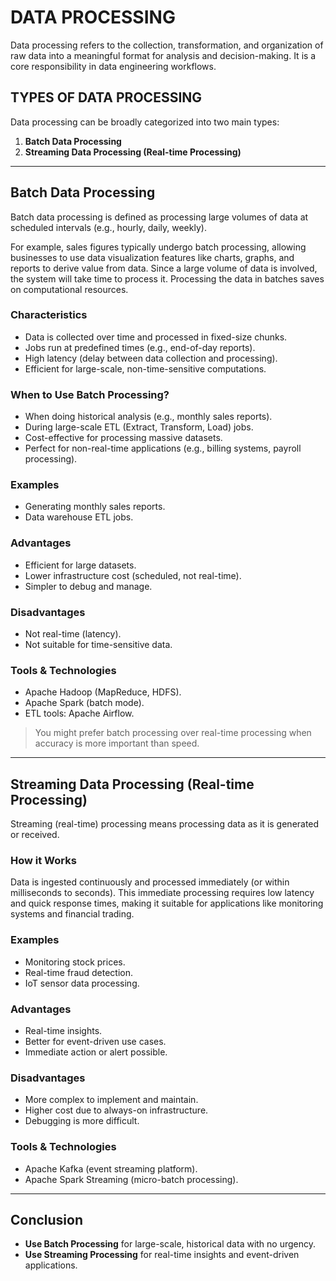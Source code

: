 # DATA PROCESSING

Data processing refers to the collection, transformation, and organization of raw data into a meaningful format for analysis and decision-making. It is a core responsibility in data engineering workflows.

## TYPES OF DATA PROCESSING

Data processing can be broadly categorized into two main types:

1. **Batch Data Processing**
2. **Streaming Data Processing (Real-time Processing)**

---

## Batch Data Processing

Batch data processing is defined as processing large volumes of data at scheduled intervals (e.g., hourly, daily, weekly).

For example, sales figures typically undergo batch processing, allowing businesses to use data visualization features like charts, graphs, and reports to derive value from data. Since a large volume of data is involved, the system will take time to process it. Processing the data in batches saves on computational resources.

### Characteristics

- Data is collected over time and processed in fixed-size chunks.
- Jobs run at predefined times (e.g., end-of-day reports).
- High latency (delay between data collection and processing).
- Efficient for large-scale, non-time-sensitive computations.

### When to Use Batch Processing?

- When doing historical analysis (e.g., monthly sales reports).
- During large-scale ETL (Extract, Transform, Load) jobs.
- Cost-effective for processing massive datasets.
- Perfect for non-real-time applications (e.g., billing systems, payroll processing).

### Examples

- Generating monthly sales reports.
- Data warehouse ETL jobs.

### Advantages

- Efficient for large datasets.
- Lower infrastructure cost (scheduled, not real-time).
- Simpler to debug and manage.

### Disadvantages

- Not real-time (latency).
- Not suitable for time-sensitive data.

### Tools & Technologies

- Apache Hadoop (MapReduce, HDFS).
- Apache Spark (batch mode).
- ETL tools: Apache Airflow.

> You might prefer batch processing over real-time processing when accuracy is more important than speed.

---

## Streaming Data Processing (Real-time Processing)

Streaming (real-time) processing means processing data as it is generated or received.

### How it Works

Data is ingested continuously and processed immediately (or within milliseconds to seconds). This immediate processing requires low latency and quick response times, making it suitable for applications like monitoring systems and financial trading.

### Examples

- Monitoring stock prices.
- Real-time fraud detection.
- IoT sensor data processing.

### Advantages

- Real-time insights.
- Better for event-driven use cases.
- Immediate action or alert possible.

### Disadvantages

- More complex to implement and maintain.
- Higher cost due to always-on infrastructure.
- Debugging is more difficult.

### Tools & Technologies

- Apache Kafka (event streaming platform).
- Apache Spark Streaming (micro-batch processing).

---

## Conclusion

- **Use Batch Processing** for large-scale, historical data with no urgency.
- **Use Streaming Processing** for real-time insights and event-driven applications.
